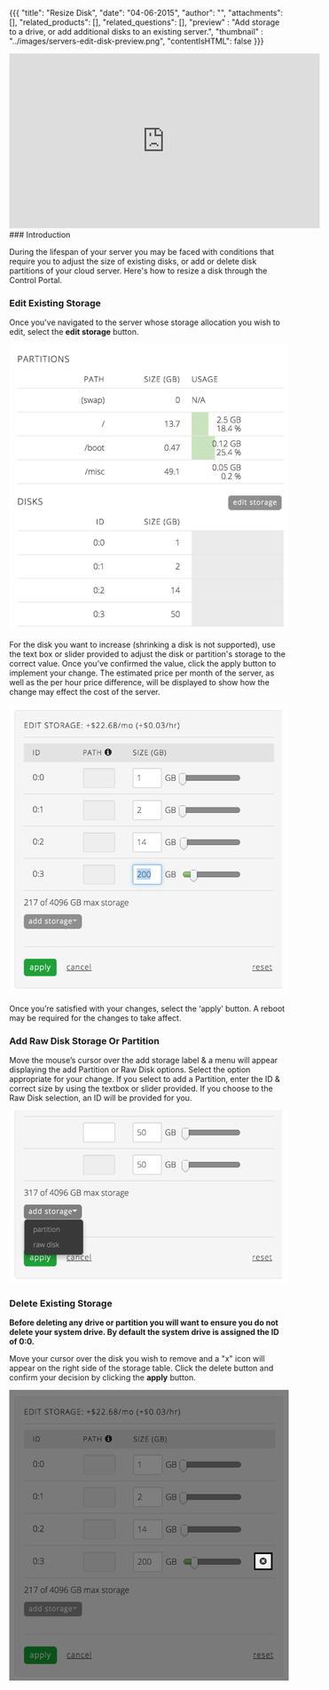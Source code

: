 {{{
  "title": "Resize Disk",
  "date": "04-06-2015",
  "author": "",
  "attachments": [],
  "related_products": [],
  "related_questions": [],
  "preview" : "Add storage to a drive, or add additional disks to an existing server.",
  "thumbnail" : "../images/servers-edit-disk-preview.png",
  "contentIsHTML": false
}}}

<div class="no-pdf">
<iframe width="560" height="315" src="https://www.youtube.com/embed/2b2qnaBPDZM?rel=0&amp;showinfo=0" frameborder="0" allowfullscreen></iframe>
</div>
### Introduction

During the lifespan of your server you may be faced with conditions that require you to adjust the size of existing disks, or add or delete disk partitions of your cloud server. Here's how to resize a disk through the Control Portal.

### Edit Existing Storage

Once you've navigated to the server whose storage allocation you wish to edit, select the **edit storage** button.

![Edit storage button](../images/servers-edit-disk-1.png)

For the disk you want to increase (shrinking a disk is not supported), use the text box or slider provided to adjust the disk or partition's storage to the correct value. Once you’ve confirmed the value, click the apply button to implement your change. The estimated price per month of the server, as well as the per hour price difference, will be displayed to show how the change may effect the cost of the server.

![Edit storage button](../images/servers-edit-disk-2.png)

Once you’re satisfied with your changes, select the ‘apply’ button. A reboot may be required for the changes to take affect.

### Add Raw Disk Storage Or Partition

Move the mouse’s cursor over the add storage label & a menu will appear displaying the add Partition or Raw Disk options.  Select the option appropriate for your change.  If you select to add a Partition, enter the ID & correct size by using the textbox or slider provided.  If you choose to the Raw Disk selection, an ID will be provided for you.

![Add raw disk or partition](../images/servers-edit-disk-4.png)


### Delete Existing Storage

**Before deleting any drive or partition you will want to ensure you do not delete your system drive. By default the system drive is assigned the ID of 0:0.**

Move your cursor over the disk you wish to remove and a "x" icon will appear on the right side of the storage table. Click the delete button and confirm your decision by clicking the **apply** button.

![Delete disk button](../images/servers-edit-disk-3.png)
